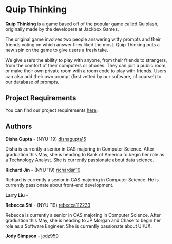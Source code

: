 # Quip Thinking

**Quip Thinking** is a game based off of the popular game called Quiplash, originally made by the developers at Jackbox Games. 

The original game involves two people answering witty prompts and their friends voting on which answer they liked the most. Quip Thinking puts a new spin on the game to give users a fresh take. 

We give users the ability to play with anyone, from their friends to strangers, from the comfort of their computers or phones. They can join a public room, or make their own private room with a room code to play with friends. Users can also add their own prompt (first vetted by our software, of course!) to our database of prompts.

## Project Requirements

You can find our project requirements <a href="REQUIREMENTS.md">here</a>.

## Authors

**Disha Gupta** - (NYU '19) [dishagupta15](https://github.com/dishagupta15)

Disha is currently a senior in CAS majoring in Computer Science. After graduation this May, she is heading to Bank of America to begin her role as a Technology Analyst. She is currently passionate about data science.

**Richard Jin** - (NYU '19) [richardjin10](https://github.com/richardjin10)

Richard is currently a senior in CAS majoring in Computer Science. He is currently passionate about front-end development.

**Larry Liu** - 

**Rebecca Shi** - (NYU '19) [rebecca112233](https://github.com/rebecca112233)

Rebecca is currently a senior in CAS majoring in Computer Science. After graduation this May, she is heading to JP Morgan and Chase to begin her role as a Software Engineer. She is currently passionate about UI/UX.

**Jody Simpson** - [jodz959](https://github.com/jodz959)

